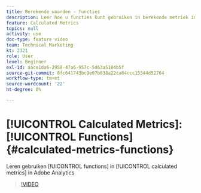 ```yaml
---
title: Berekende waarden - functies
description: Leer hoe u functies kunt gebruiken in berekende metriek in Adobe Analytics
feature: Calculated Metrics
topics: null
activity: use
doc-type: feature video
team: Technical Marketing
kt: 2321
role: User
level: Beginner
exl-id: aace1da6-2958-47a6-957c-5d63a5104b5f
source-git-commit: 8fc641743bc9e07b838a22ca64ccc15344d52764
workflow-type: tm+mt
source-wordcount: '22'
ht-degree: 0%

---
```


# [!UICONTROL Calculated Metrics]: [!UICONTROL Functions] {#calculated-metrics-functions}

Leren gebruiken [!UICONTROL functions] in [!UICONTROL calculated metrics] in Adobe Analytics

>[!VIDEO](https://video.tv.adobe.com/v/25408/?quality=12&learn=on)
